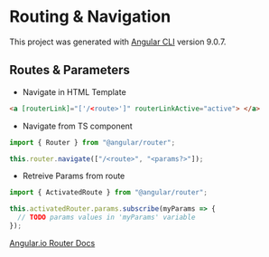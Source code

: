 # Routing & Navigation

This project was generated with [Angular CLI](https://github.com/angular/angular-cli) version 9.0.7.

## Routes & Parameters

- Navigate in HTML Template

```html
<a [routerLink]="['/<route>']" routerLinkActive="active"> </a>
```

- Navigate from TS component

```javascript
import { Router } from "@angular/router";

this.router.navigate(["/<route>", "<params?>"]);
```

- Retreive Params from route

```javascript
import { ActivatedRoute } from "@angular/router";

this.activatedRouter.params.subscribe(myParams => {
  // TODO params values in 'myParams' variable
});
```

[Angular.io Router Docs](https://angular.io/guide/router)
